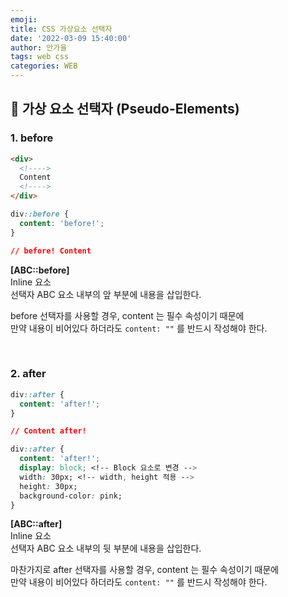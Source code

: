```yaml
---
emoji:
title: CSS 가상요소 선택자
date: '2022-03-09 15:40:00'
author: 안가을
tags: web css
categories: WEB
---
```


## 💙 가상 요소 선택자 (Pseudo-Elements)

### 1. before

```html
<div>
  <!---->
  Content
  <!---->
</div>
```

```css
div::before {
  content: 'before!';
}

// before! Content
```

**[ABC::before]**<br />
Inline 요소<br />
선택자 ABC 요소 내부의 앞 부분에 내용을 삽입한다.

before 선택자를 사용할 경우, content 는 필수 속성이기 때문에<br />
만약 내용이 비어있다 하더라도 `content: ""` 를 반드시 작성해야 한다.

<br />

### 2. after

```css
div::after {
  content: 'after!';
}

// Content after!
```

```css
div::after {
  content: 'after!';
  display: block; <!-- Block 요소로 변경 -->
  width: 30px; <!-- width, height 적용 -->
  height: 30px;
  background-color: pink;
}
```

**[ABC::after]**<br />
Inline 요소<br />
선택자 ABC 요소 내부의 뒷 부분에 내용을 삽입한다.

마찬가지로 after 선택자를 사용할 경우, content 는 필수 속성이기 때문에<br />
만약 내용이 비어있다 하더라도 `content: ""` 를 반드시 작성해야 한다.

```toc

```
